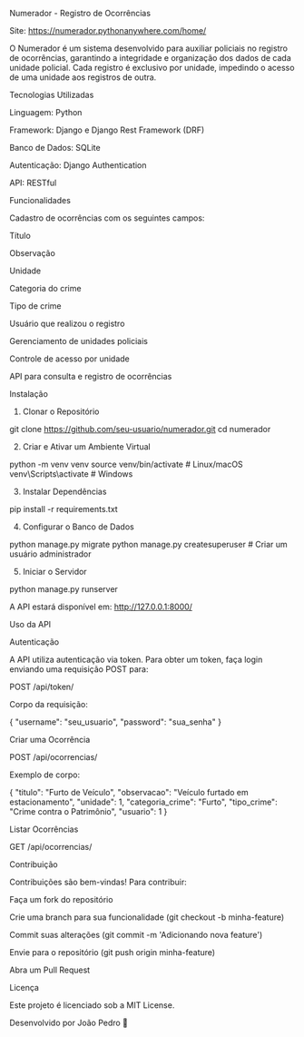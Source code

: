 Numerador - Registro de Ocorrências

Site: https://numerador.pythonanywhere.com/home/

O Numerador é um sistema desenvolvido para auxiliar policiais no registro de ocorrências, garantindo a integridade e organização dos dados de cada unidade policial. Cada registro é exclusivo por unidade, impedindo o acesso de uma unidade aos registros de outra.

Tecnologias Utilizadas

Linguagem: Python

Framework: Django e Django Rest Framework (DRF)

Banco de Dados: SQLite

Autenticação: Django Authentication

API: RESTful

Funcionalidades

Cadastro de ocorrências com os seguintes campos:

Título

Observação

Unidade

Categoria do crime

Tipo de crime

Usuário que realizou o registro

Gerenciamento de unidades policiais

Controle de acesso por unidade

API para consulta e registro de ocorrências

Instalação

1. Clonar o Repositório

git clone https://github.com/seu-usuario/numerador.git
cd numerador

2. Criar e Ativar um Ambiente Virtual

python -m venv venv
source venv/bin/activate  # Linux/macOS
venv\Scripts\activate  # Windows

3. Instalar Dependências

pip install -r requirements.txt

4. Configurar o Banco de Dados

python manage.py migrate
python manage.py createsuperuser  # Criar um usuário administrador

5. Iniciar o Servidor

python manage.py runserver

A API estará disponível em: http://127.0.0.1:8000/

Uso da API

Autenticação

A API utiliza autenticação via token. Para obter um token, faça login enviando uma requisição POST para:

POST /api/token/

Corpo da requisição:

{
    "username": "seu_usuario",
    "password": "sua_senha"
}

Criar uma Ocorrência

POST /api/ocorrencias/

Exemplo de corpo:

{
    "titulo": "Furto de Veículo",
    "observacao": "Veículo furtado em estacionamento",
    "unidade": 1,
    "categoria_crime": "Furto",
    "tipo_crime": "Crime contra o Patrimônio",
    "usuario": 1
}

Listar Ocorrências

GET /api/ocorrencias/

Contribuição

Contribuições são bem-vindas! Para contribuir:

Faça um fork do repositório

Crie uma branch para sua funcionalidade (git checkout -b minha-feature)

Commit suas alterações (git commit -m 'Adicionando nova feature')

Envie para o repositório (git push origin minha-feature)

Abra um Pull Request

Licença

Este projeto é licenciado sob a MIT License.

Desenvolvido por João Pedro 🚀

